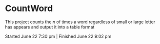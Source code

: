 # CountWord

This project counts the _n_ of times a word regardless of small or large letter has appears and output it into a table format

Started June 22 7:30 pm | Finished June 22 9:02 pm